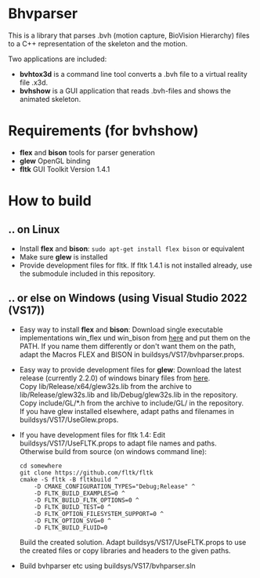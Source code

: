
# Bhvparser

This is a library that parses .bvh (motion capture, BioVision Hierarchy) files to a C++ representation
of the skeleton and the motion. 

Two applications are included:

- **bvhtox3d** is a command line tool converts a .bvh file to a virtual reality file .x3d.
- **bvhshow** is a GUI application that reads .bvh-files and shows the animated skeleton.

# Requirements (for bvhshow)

- **flex** and **bison** tools for parser generation
- **glew** OpenGL binding
- **fltk** GUI Toolkit Version 1.4.1

# How to build

## .. on Linux

- Install **flex** and **bison**: ```sudo apt-get install flex bison``` or equivalent
- Make sure **glew** is installed
- Provide development files for fltk.
  If fltk 1.4.1 is not installed already, use the submodule included in this repository.

## .. or else on Windows (using Visual Studio 2022 (VS17))
 
- Easy way to install **flex** and **bison**: Download single executable implementations
  win_flex und win_bison from [here](https://sourceforge.net/projects/winflexbison/files/win_flex_bison3-latest.zip/download)
  and put them on the PATH. If you name them differently or don't want them on the path,
  adapt the Macros FLEX and BISON in buildsys/VS17/bvhparser.props.
- Easy way to provide development files for **glew**: Download the latest release (currently 2.2.0)
  of windows binary files from [here](https://github.com/nigels-com/glew/releases).<br/>
  Copy lib/Release/x64/glew32s.lib from the archive to lib/Release/glew32s.lib and
  lib/Debug/glew32s.lib in the repository.<br>
  Copy include/GL/\*.h from the archive to include/GL/ in the repository.<br/>
  If you have glew installed elsewhere, adapt paths and filenames in buildsys/VS17/UseGlew.props.
- If you have development files for fltk 1.4: Edit buildsys/VS17/UseFLTK.props to adapt
  file names and paths.<br/>
  Otherwise build from source (on windows command line):

    ```
    cd somewhere
    git clone https://github.com/fltk/fltk
    cmake -S fltk -B fltkbuild ^
        -D CMAKE_CONFIGURATION_TYPES="Debug;Release" ^
        -D FLTK_BUILD_EXAMPLES=0 ^
        -D FLTK_BUILD_FLTK_OPTIONS=0 ^
        -D FLTK_BUILD_TEST=0 ^
        -D FLTK_OPTION_FILESYSTEM_SUPPORT=0 ^
        -D FLTK_OPTION_SVG=0 ^
        -D FLTK_BUILD_FLUID=0
    ```

  Build the created solution. Adapt buildsys/VS17/UseFLTK.props to use the created files
  or copy libraries and headers to the given paths.
- Build bvhparser etc using buildsys/VS17/bvhparser.sln
